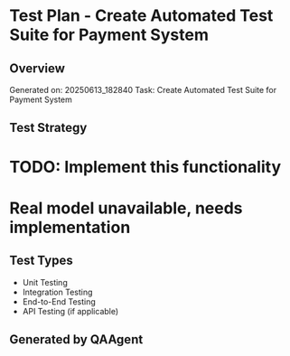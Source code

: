 # Test Plan - Create Automated Test Suite for Payment System

## Overview
Generated on: 20250613_182840
Task: Create Automated Test Suite for Payment System

## Test Strategy
# TODO: Implement this functionality
# Real model unavailable, needs implementation

## Test Types
- Unit Testing
- Integration Testing  
- End-to-End Testing
- API Testing (if applicable)

## Generated by QAAgent
